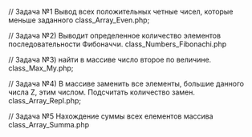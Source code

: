 ﻿//  Задача №1 Вывод всех положительных четные чисел, которые меньше заданного
class_Array_Even.php;

// Задача №2) Выводит определенное количество элементов  последовательности Фибоначчи.
class_Numbers_Fibonachi.php

// Задача №3) найти в массиве число второе по величине.
class_Max_My.php;

// Задача №4) В массиве заменить все элементы, большие данного числа Z, этим числом. Подсчитать количество замен.
class_Array_Repl.php;

// Задача №5 Нахождение суммы всех елементов массива
class_Array_Summa.php